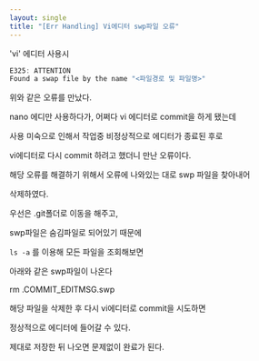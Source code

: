 ```yaml
---
layout: single
title: "[Err Handling] Vi에디터 swp파일 오류"
---
```


'vi' 에디터 사용시

```jsx
E325: ATTENTION
Found a swap file by the name "<파일경로 및 파일명>"
```

위와 같은 오류를 만났다.

nano 에디만 사용하다가, 어쩌다 vi 에디터로 commit을 하게 됐는데

사용 미숙으로 인해서 작업중 비정상적으로 에디터가 종료된 후로

vi에디터로 다시 commit 하려고 했더니 만난 오류이다.

해당 오류를 해결하기 위해서 오류에 나와있는 대로 swp 파일을 찾아내어

삭제하였다.

우선은 .git폴더로 이동을 해주고,

swp파일은 숨김파일로 되어있기 때문에

`ls -a` 를 이용해 모든 파일을 조회해보면

아래와 같은 swp파일이 나온다

rm .COMMIT_EDITMSG.swp

해당 파일을 삭제한 후 다시 vi에디터로 commit을 시도하면

정상적으로 에디터에 들어갈 수 있다.

제대로 저장한 뒤 나오면 문제없이 완료가 된다.
